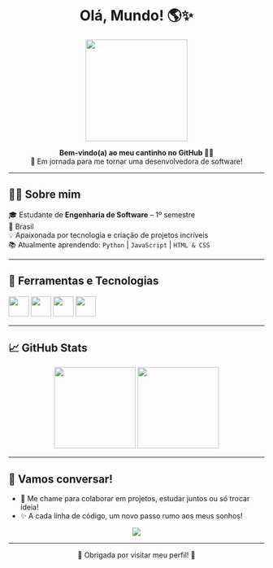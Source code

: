 
<h1 align="center">Olá, Mundo! 🌎✨</h1>

<p align="center">
  <img src="https://media.giphy.com/media/qgQUggAC3Pfv687qPC/giphy.gif" width="200" />
</p>

<p align="center">
  <b>Bem-vindo(a) ao meu cantinho no GitHub 👩‍💻</b><br>
  🚀 Em jornada para me tornar uma desenvolvedora de software!
</p>

---

## 👩‍🎓 Sobre mim

🎓 Estudante de **Engenharia de Software** – 1º semestre  
📍 Brasil  
💡 Apaixonada por tecnologia e criação de projetos incríveis  
📚 Atualmente aprendendo: `Python` | `JavaScript` | `HTML & CSS`

---

## 🧰 Ferramentas e Tecnologias

<img src="https://cdn.jsdelivr.net/gh/devicons/devicon/icons/html5/html5-original.svg" width="40px"/> 
<img src="https://cdn.jsdelivr.net/gh/devicons/devicon/icons/css3/css3-original.svg" width="40px"/>
<img src="https://cdn.jsdelivr.net/gh/devicons/devicon/icons/javascript/javascript-original.svg" width="40px"/>
<img src="https://cdn.jsdelivr.net/gh/devicons/devicon/icons/python/python-original.svg" width="40px"/>

---

## 📈 GitHub Stats

<p align="center">
  <img src="https://github-readme-stats.vercel.app/api?username=SEU-USUARIO&show_icons=true&theme=dracula" height="160"/>
  <img src="https://github-readme-stats.vercel.app/api/top-langs/?username=SEU-USUARIO&layout=compact&theme=dracula" height="160"/>
</p>

---

## 💬 Vamos conversar!

- 💌 Me chame para colaborar em projetos, estudar juntos ou só trocar ideia!
- ✨ A cada linha de código, um novo passo rumo aos meus sonhos!

<p align="center">
  <img src="https://readme-typing-svg.demolab.com?font=Fira+Code&size=22&pause=1000&center=true&vCenter=true&width=435&lines=Em+construção...+Mas+com+vontade!+%F0%9F%9A%80;Vamos+crescer+juntos!+%F0%9F%92%BB" />
</p>

---

<p align="center">
  🌟 Obrigada por visitar meu perfil! 🌟<br>
</p>



